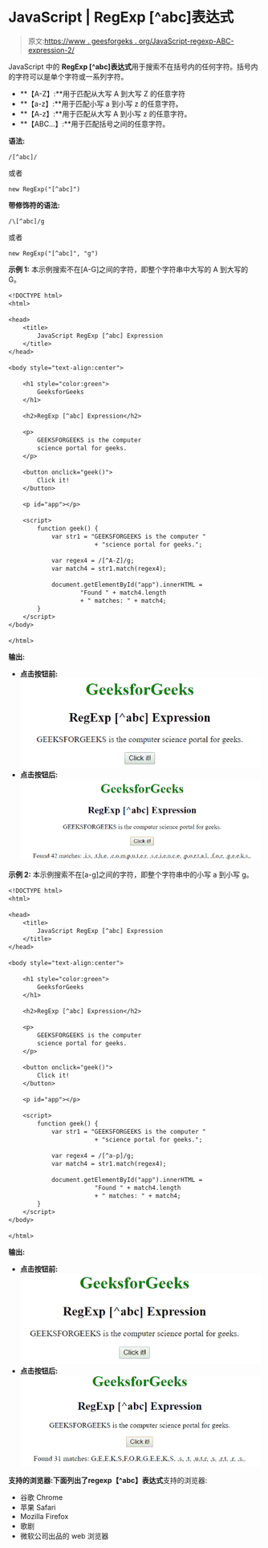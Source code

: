 # JavaScript | RegExp [^abc]表达式

> 原文:[https://www . geesforgeks . org/JavaScript-regexp-ABC-expression-2/](https://www.geeksforgeeks.org/javascript-regexp-abc-expression-2/)

JavaScript 中的 **RegExp [^abc]表达式**用于搜索不在括号内的任何字符。括号内的字符可以是单个字符或一系列字符。

*   **【A-Z】:**用于匹配从大写 A 到大写 Z 的任意字符
*   **【a-z】:**用于匹配小写 a 到小写 z 的任意字符。
*   **【A-z】:**用于匹配从大写 A 到小写 z 的任意字符。
*   **【ABC…】:**用于匹配括号之间的任意字符。

**语法:**

```
/[^abc]/ 
```

或者

```
new RegExp("[^abc]")
```

**带修饰符的语法:**

```
/\[^abc]/g 
```

或者

```
new RegExp("[^abc]", "g")
```

**示例 1:** 本示例搜索不在[A-G]之间的字符，即整个字符串中大写的 A 到大写的 G。

```
<!DOCTYPE html>
<html>

<head>
    <title>
        JavaScript RegExp [^abc] Expression
    </title>
</head>

<body style="text-align:center">

    <h1 style="color:green">
        GeeksforGeeks
    </h1>

    <h2>RegExp [^abc] Expression</h2>

    <p>
        GEEKSFORGEEKS is the computer 
        science portal for geeks.
    </p>

    <button onclick="geek()">
        Click it!
    </button>

    <p id="app"></p>

    <script>
        function geek() {
            var str1 = "GEEKSFORGEEKS is the computer "
                        + "science portal for geeks.";

            var regex4 = /[^A-Z]/g;
            var match4 = str1.match(regex4);

            document.getElementById("app").innerHTML = 
                    "Found " + match4.length 
                    + " matches: " + match4;
        }
    </script>
</body>

</html>                    
```

**输出:**

*   **点击按钮前:**
    ![notabc](img/51dc32441263702b8d745381489bd935.png)
*   **点击按钮后:**
    ![notabc](img/6f5af31fa9333e9aae1abc599386e9f0.png)

**示例 2:** 本示例搜索不在[a-g]之间的字符，即整个字符串中的小写 a 到小写 g。

```
<!DOCTYPE html>
<html>

<head>
    <title>
        JavaScript RegExp [^abc] Expression
    </title>
</head>

<body style="text-align:center">

    <h1 style="color:green">
        GeeksforGeeks
    </h1>

    <h2>RegExp [^abc] Expression</h2>

    <p>
        GEEKSFORGEEKS is the computer 
        science portal for geeks.
    </p>

    <button onclick="geek()">
        Click it!
    </button>

    <p id="app"></p>

    <script>
        function geek() {
            var str1 = "GEEKSFORGEEKS is the computer "
                        + "science portal for geeks.";

            var regex4 = /[^a-p]/g;
            var match4 = str1.match(regex4);

            document.getElementById("app").innerHTML = 
                        "Found " + match4.length
                        + " matches: " + match4;
        }
    </script>
</body>

</html>                    
```

**输出:**

*   **点击按钮前:**
    ![notabc](img/bad4957d0f764032c9e7b46c5f258c89.png)
*   **点击按钮后:**
    ![notabc](img/87d2d94062fda96ae6883bec46fd7f56.png)

**支持的浏览器:**下面列出了**regexp【^abc】表达式**支持的浏览器:

*   谷歌 Chrome
*   苹果 Safari
*   Mozilla Firefox
*   歌剧
*   微软公司出品的 web 浏览器